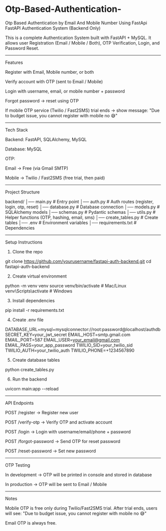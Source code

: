 # Otp-Based-Authentication-
Otp Based Authentication by Email And Mobile Number Using FastApi 
FastAPI Authentication System (Backend Only)

This is a complete Authentication System built with FastAPI + MySQL.
It allows user Registration (Email / Mobile / Both), OTP Verification, Login, and Password Reset.


---

Features

Register with Email, Mobile number, or both

Verify account with OTP (sent to Email / Mobile)

Login with username, email, or mobile number + password

Forgot password → reset using OTP

If mobile OTP service (Twilio / Fast2SMS) trial ends → show message:
"Due to budget issue, you cannot register with mobile no 😅"



---

Tech Stack

Backend: FastAPI, SQLAlchemy, MySQL

Database: MySQL

OTP:

Email → Free (via Gmail SMTP)

Mobile → Twilio / Fast2SMS (free trial, then paid)




---

Project Structure

backend/
│── main.py          # Entry point
│── auth.py          # Auth routes (register, login, otp, reset)
│── database.py      # Database connection
│── models.py        # SQLAlchemy models
│── schemas.py       # Pydantic schemas
│── utils.py         # Helper functions (OTP, hashing, email, sms)
│── create_tables.py # Create tables
│── .env             # Environment variables
│── requirements.txt # Dependencies


---

Setup Instructions

1. Clone the repo

git clone https://github.com/yourusername/fastapi-auth-backend.git
cd fastapi-auth-backend

2. Create virtual environment

python -m venv venv
source venv/bin/activate   # Mac/Linux
venv\Scripts\activate      # Windows

3. Install dependencies

pip install -r requirements.txt

4. Create .env file

DATABASE_URL=mysql+mysqlconnector://root:password@localhost/authdb
SECRET_KEY=your_jwt_secret
EMAIL_HOST=smtp.gmail.com
EMAIL_PORT=587
EMAIL_USER=your_email@gmail.com
EMAIL_PASS=your_app_password
TWILIO_SID=your_twilio_sid
TWILIO_AUTH=your_twilio_auth
TWILIO_PHONE=+1234567890

5. Create database tables

python create_tables.py

6. Run the backend

uvicorn main:app --reload


---

API Endpoints

POST /register → Register new user

POST /verify-otp → Verify OTP and activate account

POST /login → Login with username/email/phone + password

POST /forgot-password → Send OTP for reset password

POST /reset-password → Set new password



---

OTP Testing

In development → OTP will be printed in console and stored in database

In production → OTP will be sent to Email / Mobile



---

Notes

Mobile OTP is free only during Twilio/Fast2SMS trial. After trial ends, users will see:
"Due to budget issue, you cannot register with mobile no 😅"

Email OTP is always free.
